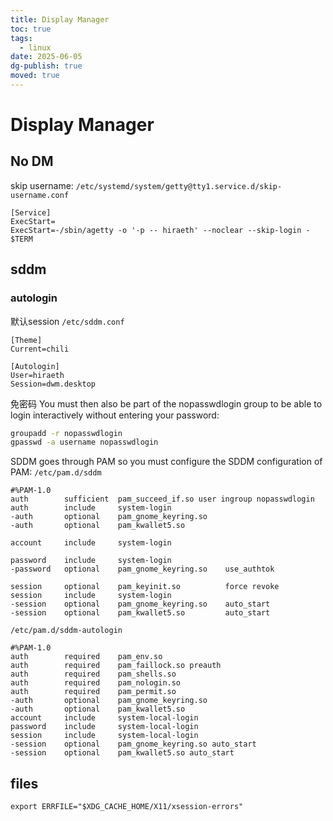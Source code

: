```yaml
---
title: Display Manager
toc: true
tags:
  - linux
date: 2025-06-05
dg-publish: true
moved: true
---
```


# Display Manager

## No DM

skip username: `/etc/systemd/system/getty@tty1.service.d/skip-username.conf`

```
[Service]
ExecStart=
ExecStart=-/sbin/agetty -o '-p -- hiraeth' --noclear --skip-login - $TERM
```

## sddm

### autologin

默认session `/etc/sddm.conf`

```
[Theme]
Current=chili

[Autologin]
User=hiraeth
Session=dwm.desktop
```

免密码
You must then also be part of the nopasswdlogin group to be able to login interactively without entering your password:

```sh
groupadd -r nopasswdlogin
gpasswd -a username nopasswdlogin
```

SDDM goes through PAM so you must configure the SDDM configuration of PAM: `/etc/pam.d/sddm`

```
#%PAM-1.0
auth        sufficient  pam_succeed_if.so user ingroup nopasswdlogin
auth        include     system-login
-auth       optional    pam_gnome_keyring.so
-auth       optional    pam_kwallet5.so

account     include     system-login

password    include     system-login
-password   optional    pam_gnome_keyring.so    use_authtok

session     optional    pam_keyinit.so          force revoke
session     include     system-login
-session    optional    pam_gnome_keyring.so    auto_start
-session    optional    pam_kwallet5.so         auto_start
```

`/etc/pam.d/sddm-autologin`

```
#%PAM-1.0
auth        required    pam_env.so
auth        required    pam_faillock.so preauth
auth        required    pam_shells.so
auth        required    pam_nologin.so
auth        required    pam_permit.so
-auth       optional    pam_gnome_keyring.so
-auth       optional    pam_kwallet5.so
account     include     system-local-login
password    include     system-local-login
session     include     system-local-login
-session    optional    pam_gnome_keyring.so auto_start
-session    optional    pam_kwallet5.so auto_start
```

## files

```/etc/zsh/zshenv
export ERRFILE="$XDG_CACHE_HOME/X11/xsession-errors"
```
